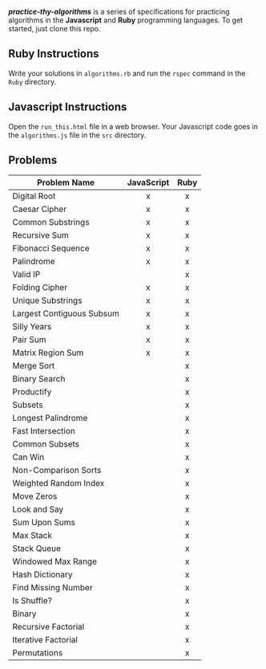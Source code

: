 ***practice-thy-algorithms*** is a series of specifications for practicing algorithms in the **Javascript** and **Ruby** programming languages.
To get started, just clone this repo.

## Ruby Instructions
Write your solutions in `algorithms.rb` and run the `rspec` command in the `Ruby` directory.

## Javascript Instructions
Open the `run_this.html` file in a web browser.
Your Javascript code goes in the `algorithms.js` file in the `src` directory.

## Problems
| Problem Name              | JavaScript | Ruby |
| ------------------------- |:----------:| :---:|
| Digital Root              | x          | x    |
| Caesar Cipher             | x          | x    |
| Common Substrings         | x          | x    |
| Recursive Sum             | x          | x    |
| Fibonacci Sequence        | x          | x    |
| Palindrome                | x          | x    |
| Valid IP                  |            | x    |
| Folding Cipher            | x          | x    |
| Unique Substrings         | x          | x    |
| Largest Contiguous Subsum | x          | x    |
| Silly Years               | x          | x    |
| Pair Sum                  | x          | x    |
| Matrix Region Sum         | x          | x    |
| Merge Sort                |            | x    |
| Binary Search             |            | x    |
| Productify                |            | x    |
| Subsets                   |            | x    |
| Longest Palindrome        |            | x    |
| Fast Intersection         |            | x    |
| Common Subsets            |            | x    |
| Can Win                   |            | x    |
| Non-Comparison Sorts      |            | x    |
| Weighted Random Index     |            | x    |
| Move Zeros                |            | x    |
| Look and Say              |            | x    |
| Sum Upon Sums             |            | x    |
| Max Stack                 |            | x    |
| Stack Queue               |            | x    |
| Windowed Max Range        |            | x    |
| Hash Dictionary           |            | x    |
| Find Missing Number       |            | x    |
| Is Shuffle?               |            | x    |
| Binary                    |            | x    |
| Recursive Factorial       |            | x    |
| Iterative Factorial       |            | x    |
| Permutations              |            | x    |
